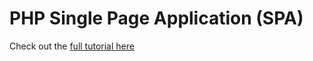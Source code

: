 # PHP Single Page Application (SPA)

Check out the [full tutorial here](https://orangeable.com/php/spa)
